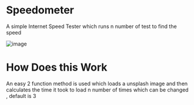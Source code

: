 # Speedometer
 A simple Internet Speed Tester which runs n number of test to find the speed 


![image](https://github.com/tanaybhomia/Speedometer/assets/71910027/3d0422eb-bd55-4d3f-b185-22bf2718281e)


# How Does this Work 
An easy 2 function method is used which loads a unsplash image and then calculates the time it took to load n number of times which can be changed , default is 3

